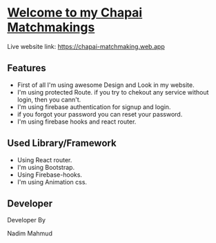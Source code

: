 
# [Welcome to my Chapai Matchmakings](https://chapai-matchmaking.web.app)

Live website link: https://chapai-matchmaking.web.app

## Features

* First of all I'm using awesome Design and Look in my website.
* I'm using protected Route. if you try to chekout any service without login, then you cann't.
* I'm using firebase authentication for signup and login.
* if you forgot your password you can reset your password.
* I'm using firebase hooks and react router.


## Used Library/Framework

* Using React router.
* I'm using Bootstrap.
* Using Firebase-hooks.
* I'm using Animation css.



## Developer

Developer By

Nadim Mahmud

